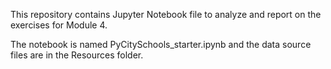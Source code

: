 This repository contains Jupyter Notebook file to analyze and report on the exercises for Module 4. 

The notebook is named PyCitySchools_starter.ipynb and the data source files are in the Resources folder.